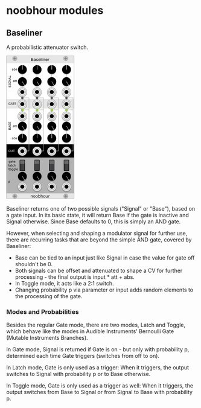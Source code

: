 # noobhour modules

## Baseliner
A probabilistic attenuator switch.

![Baseliner](./doc/Baseliner.png)

Baseliner returns one of two possible signals ("Signal" or "Base"),
based on a gate input. In its basic state, it will return Base if the
gate is inactive and Signal otherwise. Since Base defaults to 0, this
is simply an AND gate. 

However, when selecting and shaping a modulator signal for further
use, there are recurring tasks that are beyond the simple AND gate,
covered by Baseliner:
- Base can be tied to an input just like Signal in case the value for
  gate off shouldn't be 0.
- Both signals can be offset and attenuated to shape a CV for further
  processing - the final output is input * att + abs.
- In Toggle mode, it acts like a 2:1 switch.
- Changing probability p via parameter or input adds random elements
  to the processing of the gate.

### Modes and Probabilities 

Besides the regular Gate mode, there are two modes, Latch and Toggle,
which behave like the modes in Audible Instruments' Bernoulli Gate
(Mutable Instruments Branches).

In Gate mode, Signal is returned if Gate is on - but only with
probability p, determined each time Gate triggers (switches from off
to on).

In Latch mode, Gate is only used as a trigger: When it triggers, the
output switches to Signal with probability p or to Base otherwise.

In Toggle mode, Gate is only used as a trigger as well: When it
triggers, the output switches from Base to Signal or from Signal to
Base with probability p.








